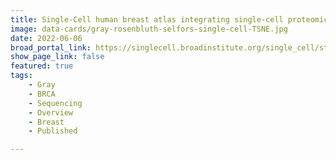 ```yaml
---
title: Single-Cell human breast atlas integrating single-cell proteomics and transcriptomics
image: data-cards/gray-rosenbluth-selfors-single-cell-TSNE.jpg
date: 2022-06-06
broad_portal_link: https://singlecell.broadinstitute.org/single_cell/study/SCP1731/a-human-breast-atlas-integrating-single-cell-proteomics-and-transcriptomics
show_page_link: false
featured: true
tags:
    - Gray
    - BRCA
    - Sequencing
    - Overview
    - Breast
    - Published

---
```

